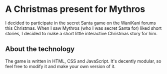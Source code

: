 # A Christmas present for Mythros
I decided to participate in the secret Santa game on the WaniKani forums this Christmas. When I saw Mythros (who I was secret Santa for) liked short stories, I decided to make a short little interactive Christmas story for him.

## About the technology
The game is written in HTML, CSS and JavaScript. It's decently modular, so feel free to modify it and make your own version of it.
